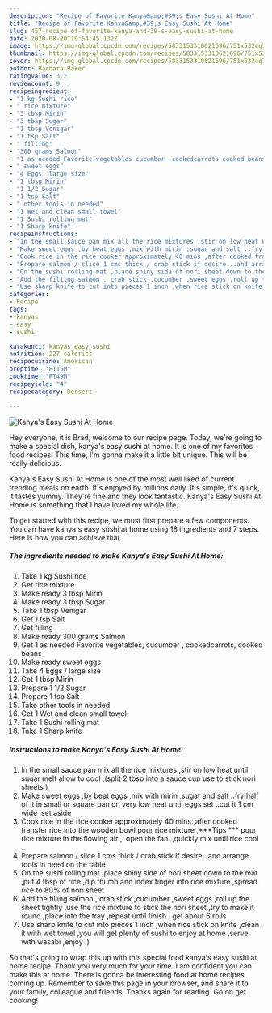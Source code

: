 ```yaml
---
description: "Recipe of Favorite Kanya&amp;#39;s Easy Sushi At Home"
title: "Recipe of Favorite Kanya&amp;#39;s Easy Sushi At Home"
slug: 457-recipe-of-favorite-kanya-and-39-s-easy-sushi-at-home
date: 2020-08-20T19:54:45.132Z
image: https://img-global.cpcdn.com/recipes/5833153310621696/751x532cq70/kanyas-easy-sushi-at-home-recipe-main-photo.jpg
thumbnail: https://img-global.cpcdn.com/recipes/5833153310621696/751x532cq70/kanyas-easy-sushi-at-home-recipe-main-photo.jpg
cover: https://img-global.cpcdn.com/recipes/5833153310621696/751x532cq70/kanyas-easy-sushi-at-home-recipe-main-photo.jpg
author: Barbara Baker
ratingvalue: 3.2
reviewcount: 9
recipeingredient:
- "1 kg Sushi rice"
- " rice mixture"
- "3 tbsp Mirin"
- "3 tbsp Sugar"
- "1 tbsp Venigar"
- "1 tsp Salt"
- " filling"
- "300 grams Salmon"
- "1 as needed Favorite vegetables cucumber  cookedcarrots cooked beans"
- " sweet eggs"
- "4 Eggs  large size"
- "1 tbsp Mirin"
- "1 1/2 Sugar"
- "1 tsp Salt"
- " other tools in needed"
- "1 Wet and clean small towel"
- "1 Sushi rolling mat"
- "1 Sharp knife"
recipeinstructions:
- "In the small sauce pan mix all the rice mixtures ,stir on low heat until sugar melt allow to cool ,(split 2 tbsp into a sauce cup use to stick nori sheets )"
- "Make sweet eggs ,by beat eggs ,mix with mirin ,sugar and salt ..fry  half of it in small or square pan on very low heat until eggs set ..cut it 1 cm wide ,set aside"
- "Cook rice in the rice cooker approximately 40 mins ,after cooked transfer rice into the wooden bowl,pour rice mixture ,***Tips *** pour rice mixture in the flowing air ,I open the fan .,quickly mix until rice cool .."
- "Prepare salmon / slice 1 cms thick / crab stick if desire ..and arrange tools in need on the table"
- "On the sushi rolling mat ,place shiny side of nori sheet down to the mat ,put 4 tbsp of rice ,dip thumb and index finger into rice mixture ,spread rice to  80% of nori sheet"
- "Add the filling salmon , crab stick ,cucumber ,sweet eggs ,roll up the sheet tightly ,use the rice mixture to stick the nori sheet ,try to make it round ,place into the tray ,repeat until finish , get about 6 rolls"
- "Use sharp knife to cut into pieces 1 inch ,when rice stick on knife ,clean it with wet towel ,you will get plenty of sushi to enjoy at home ,serve with wasabi ,enjoy :)"
categories:
- Recipe
tags:
- kanyas
- easy
- sushi

katakunci: kanyas easy sushi 
nutrition: 227 calories
recipecuisine: American
preptime: "PT15M"
cooktime: "PT49M"
recipeyield: "4"
recipecategory: Dessert

---
```



![Kanya&#39;s Easy Sushi At Home](https://img-global.cpcdn.com/recipes/5833153310621696/751x532cq70/kanyas-easy-sushi-at-home-recipe-main-photo.jpg)

Hey everyone, it is Brad, welcome to our recipe page. Today, we're going to make a special dish, kanya&#39;s easy sushi at home. It is one of my favorites food recipes. This time, I'm gonna make it a little bit unique. This will be really delicious.

Kanya&#39;s Easy Sushi At Home is one of the most well liked of current trending meals on earth. It's enjoyed by millions daily. It's simple, it's quick, it tastes yummy. They're fine and they look fantastic. Kanya&#39;s Easy Sushi At Home is something that I have loved my whole life.




To get started with this recipe, we must first prepare a few components. You can have kanya&#39;s easy sushi at home using 18 ingredients and 7 steps. Here is how you can achieve that.

<!--inarticleads1-->

##### The ingredients needed to make Kanya&#39;s Easy Sushi At Home:

1. Take 1 kg Sushi rice
1. Get  rice mixture
1. Make ready 3 tbsp Mirin
1. Make ready 3 tbsp Sugar
1. Take 1 tbsp Venigar
1. Get 1 tsp Salt
1. Get  filling
1. Make ready 300 grams Salmon
1. Get 1 as needed Favorite vegetables, cucumber , cookedcarrots, cooked beans
1. Make ready  sweet eggs
1. Take 4 Eggs / large size
1. Get 1 tbsp Mirin
1. Prepare 1 1/2 Sugar
1. Prepare 1 tsp Salt
1. Take  other tools in needed
1. Get 1 Wet and clean small towel
1. Take 1 Sushi rolling mat
1. Take 1 Sharp knife




<!--inarticleads2-->

##### Instructions to make Kanya&#39;s Easy Sushi At Home:

1. In the small sauce pan mix all the rice mixtures ,stir on low heat until sugar melt allow to cool ,(split 2 tbsp into a sauce cup use to stick nori sheets )
1. Make sweet eggs ,by beat eggs ,mix with mirin ,sugar and salt ..fry  half of it in small or square pan on very low heat until eggs set ..cut it 1 cm wide ,set aside
1. Cook rice in the rice cooker approximately 40 mins ,after cooked transfer rice into the wooden bowl,pour rice mixture ,***Tips *** pour rice mixture in the flowing air ,I open the fan .,quickly mix until rice cool ..
1. Prepare salmon / slice 1 cms thick / crab stick if desire ..and arrange tools in need on the table
1. On the sushi rolling mat ,place shiny side of nori sheet down to the mat ,put 4 tbsp of rice ,dip thumb and index finger into rice mixture ,spread rice to  80% of nori sheet
1. Add the filling salmon , crab stick ,cucumber ,sweet eggs ,roll up the sheet tightly ,use the rice mixture to stick the nori sheet ,try to make it round ,place into the tray ,repeat until finish , get about 6 rolls
1. Use sharp knife to cut into pieces 1 inch ,when rice stick on knife ,clean it with wet towel ,you will get plenty of sushi to enjoy at home ,serve with wasabi ,enjoy :)




So that's going to wrap this up with this special food kanya&#39;s easy sushi at home recipe. Thank you very much for your time. I am confident you can make this at home. There is gonna be interesting food at home recipes coming up. Remember to save this page in your browser, and share it to your family, colleague and friends. Thanks again for reading. Go on get cooking!
